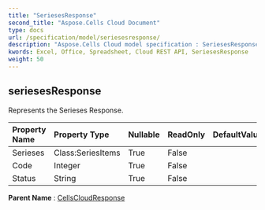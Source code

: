```yaml
---
title: "SeriesesResponse"
second_title: "Aspose.Cells Cloud Document"
type: docs
url: /specification/model/seriesesresponse/
description: "Aspose.Cells Cloud model specification : SeriesesResponse. Effortlessly handle Excel and other spreadsheet documents with features like opening, generating, editing, splitting, merging, comparing, and converting."
kwords: Excel, Office, Spreadsheet, Cloud REST API, SeriesesResponse
weight: 50
---
```


## **seriesesResponse**

Represents the Serieses Response. 

| Property Name | Property Type | Nullable |  ReadOnly | DefaultValue | Description | 
| :- | :- | :- |:- |  :- | :- |
| Serieses | Class:SeriesItems | True |  False |  |  |  
| Code | Integer | True |  False |  |  |  
| Status | String | True |  False |  |  |  

**Parent Name** : [CellsCloudResponse](/specification/model/cellscloudresponse)

